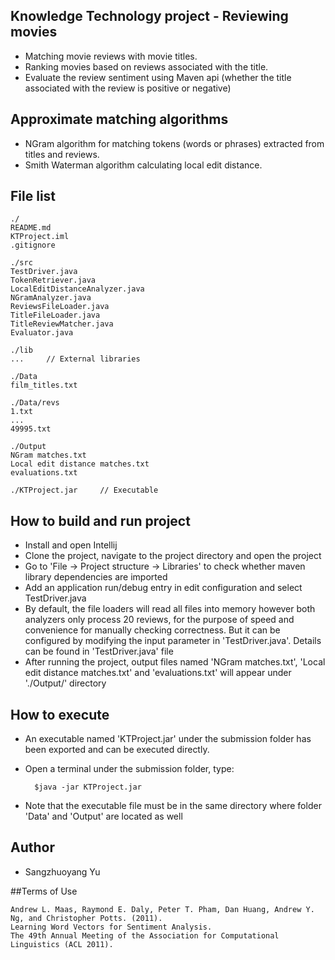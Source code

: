 ## Knowledge Technology project - Reviewing movies
* Matching movie reviews with movie titles.
* Ranking movies based on reviews associated with the title.
* Evaluate the review sentiment using Maven api (whether the title associated with the review is positive or negative)

## Approximate matching algorithms
* NGram algorithm for matching tokens (words or phrases) extracted from titles and reviews.
* Smith Waterman algorithm calculating local edit distance.

## File list
    ./
    README.md
    KTProject.iml
    .gitignore
    
    ./src
    TestDriver.java
    TokenRetriever.java
    LocalEditDistanceAnalyzer.java
    NGramAnalyzer.java
    ReviewsFileLoader.java
    TitleFileLoader.java
    TitleReviewMatcher.java
    Evaluator.java
    
    ./lib
    ...     // External libraries
    
    ./Data
    film_titles.txt
    
    ./Data/revs
    1.txt
    ...
    49995.txt
    
    ./Output
    NGram matches.txt
    Local edit distance matches.txt
    evaluations.txt
    
    ./KTProject.jar     // Executable

## How to build and run project
* Install and open Intellij
* Clone the project, navigate to the project directory and open the project
* Go to 'File -> Project structure -> Libraries' to check whether maven library dependencies are imported
* Add an application run/debug entry in edit configuration and select TestDriver.java
* By default, the file loaders will read all files into memory however both analyzers only process 20 reviews, for the purpose of speed and convenience for manually checking correctness. But it can be configured by modifying the input parameter in 'TestDriver.java'. Details can be found in 'TestDriver.java' file
* After running the project, output files named 'NGram matches.txt', 'Local edit distance matches.txt' and 'evaluations.txt' will appear under './Output/' directory

## How to execute
* An executable named 'KTProject.jar' under the submission folder has been exported and can be executed directly.
* Open a terminal under the submission folder, type:

        $java -jar KTProject.jar

* Note that the executable file must be in the same directory where folder 'Data' and 'Output' are located as well

## Author
* Sangzhuoyang Yu

##Terms of Use

    Andrew L. Maas, Raymond E. Daly, Peter T. Pham, Dan Huang, Andrew Y. Ng, and Christopher Potts. (2011).
    Learning Word Vectors for Sentiment Analysis.
    The 49th Annual Meeting of the Association for Computational Linguistics (ACL 2011).
